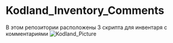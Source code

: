 # Kodland_Inventory_Comments
В этом репозитории расположены 3 скрипта для инвентаря с комментариями
<image src="https://cdn.dribbble.com/userupload/4047012/file/still-932ceba742023ad35d2e82d2ba6ba4bf.png" alt="Kodland_Picture">
